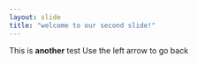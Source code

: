 ```yaml
---
layout: slide
title: "welcome to our second slide!"
---
```

This is **another** test
Use the left arrow to go back